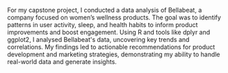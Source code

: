 For my capstone project, I conducted a data analysis of Bellabeat, a company focused on women’s wellness products. The goal was to identify patterns in user activity, sleep, and health habits to inform product improvements and boost engagement. Using R and tools like dplyr and ggplot2, I analysed Bellabeat's data, uncovering key trends and correlations. My findings led to actionable recommendations for product development and marketing strategies, demonstrating my ability to handle real-world data and generate insights.
